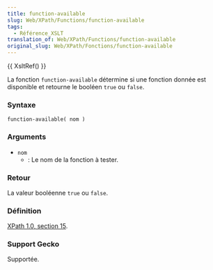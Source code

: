 ```yaml
---
title: function-available
slug: Web/XPath/Functions/function-available
tags:
  - Référence_XSLT
translation_of: Web/XPath/Functions/function-available
original_slug: Web/XPath/Fonctions/function-available
---
```

{{ XsltRef() }}

La fonction `function-available` détermine si une fonction donnée est disponible et retourne le booléen `true` ou `false`.

### Syntaxe

```
function-available( nom )
```

### Arguments

- `nom`
  - : Le nom de la fonction à tester.

### Retour

La valeur booléenne `true` ou `false`.

### Définition

[XPath 1.0, section 15](http://www.w3.org/TR/xslt#function-function-available).

### Support Gecko

Supportée.
